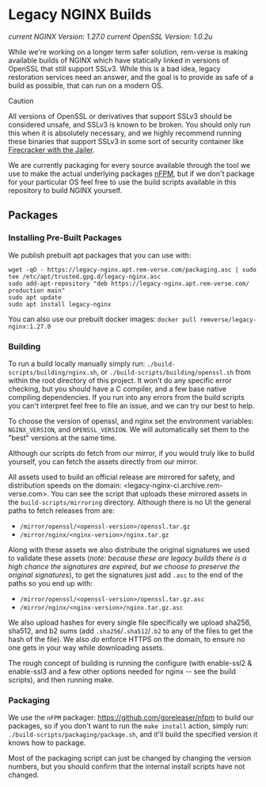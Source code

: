 # Legacy NGINX Builds #

*current NGINX Version: 1.27.0*
*current OpenSSL Version: 1.0.2u*

While we're working on a longer term safer solution, rem-verse is making
available builds of NGINX which have statically linked in versions of
OpenSSL that still support SSLv3. While this is a bad idea, legacy restoration
services need an answer, and the goal is to provide as safe of a build as
possible, that can run on a modern OS.

> [!CAUTION]
> All versions of OpenSSL or derivatives that support SSLv3 should be considered
> unsafe, and SSLv3 is known to be broken. You should only run this when it is
> absolutely necessary, and we highly recommend running these binaries that
> support SSLv3 in some sort of security container like
> [Firecracker with the Jailer](https://firecracker-microvm.github.io/).

We are currently packaging for every source available through the tool we use
to make the actual underlying packages [nFPM](https://github.com/goreleaser/nfpm),
but if we don't package for your particular OS feel free to use the build scripts
available in this repository to build NGINX yourself.

## Packages ##

### Installing Pre-Built Packages ###

We publish prebuilt apt packages that you can use with:

```
wget -qO - https://legacy-nginx.apt.rem-verse.com/packaging.asc | sudo tee /etc/apt/trusted.gpg.d/legacy-nginx.asc
sudo add-apt-repository "deb https://legacy-nginx.apt.rem-verse.com/ production main"
sudo apt update
sudo apt install legacy-nginx
```

You can also use our prebuilt docker images: `docker pull remverse/legacy-nginx:1.27.0`

### Building ###

To run a build locally manually simply run:
`./build-scripts/building/nginx.sh`, or `./build-scripts/building/openssl.sh`
from within the root directory of this project. It won't do any specific error
checking, but you should have a C compiler, and a few base native compiling
dependencies. If you run into any errors from the build scripts you can't
interpret feel free to file an issue, and we can try our best to help.

To choose the version of openssl, and nginx set the environment variables:
`NGINX_VERSION`, and `OPENSSL_VERSION`. We will automatically set them to
the "best" versions at the same time.

Although our scripts do fetch from our mirror, if you would truly like to build
yourself, you can fetch the assets directly from our mirror.

All assets used to build an official release are mirrored for safety, and
distribution speeds on the domain: <legacy-nginx-ci.archive.rem-verse.com>.
You can see the script that uploads these mirrored assets in the
`build-scripts/mirroring` directory. Although there is no UI the general paths
to fetch releases from are:

- `/mirror/openssl/<openssl-version>/openssl.tar.gz`
- `/mirror/nginx/<nginx-version>/nginx.tar.gz`

Along with these assets we also distribute the original signatures we used to
validate these assets (*note: because these are legacy builds there is a high
chance the signatures are expired, but we choose to preserve the
original signatures*), to get the signatures just add `.asc` to the end of the
paths so you end up with:

- `/mirror/openssl/<openssl-version>/openssl.tar.gz.asc`
- `/mirror/nginx/<nginx-version>/nginx.tar.gz.asc`

We also upload hashes for every single file specifically we upload sha256,
sha512, and b2 sums (add `.sha256`/`.sha512`/`.b2` to any of the files to get
the hash of the file). We also *do* enforce HTTPS on the domain, to ensure no
one gets in your way while downloading assets.

The rough concept of building is running the configure (with enable-ssl2 &
enable-ssl3 and a few other options needed for nginx -- see the build scripts),
and then running make.

### Packaging ###

We use the `nFPM` packager: https://github.com/goreleaser/nfpm to build our
packages, so if you don't want to run the `make install` action, simply run:
`./build-scripts/packaging/package.sh`, and it'll build the specified version
it knows how to package.

Most of the packaging script can just be changed by changing the version
numbers, but you should confirm that the internal install scripts have not
changed.
